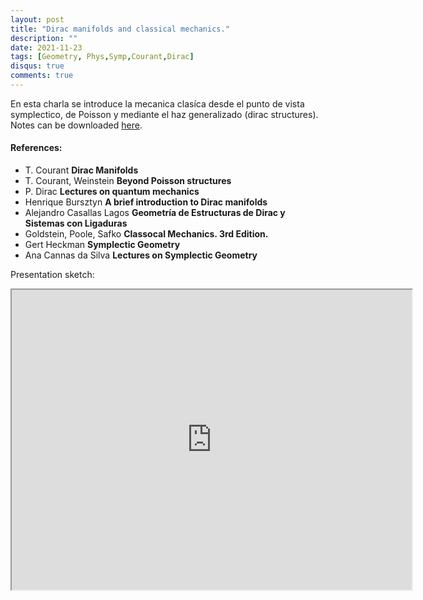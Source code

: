 ```yaml
---
layout: post
title: "Dirac manifolds and classical mechanics."
description: ""
date: 2021-11-23
tags: [Geometry, Phys,Symp,Courant,Dirac]
disqus: true
comments: true
---
```



En esta charla se introduce la mecanica clasíca desde el punto de vista symplectico, de Poisson y mediante el haz generalizado (dirac structures). Notes can be downloaded <a href="https://drive.google.com/file/d/1Ad2XpNjHUjsDSV_PT_6s6ney5I6M-kLh/view?usp=share_link">here</a>.
<!--more-->
####  References:
- T. Courant **Dirac Manifolds**
- T. Courant, Weinstein **Beyond Poisson structures**
- P. Dirac **Lectures on quantum mechanics**
- Henrique Bursztyn **A brief introduction to Dirac manifolds**
- Alejandro Casallas Lagos **Geometría de Estructuras de Dirac y Sistemas con Ligaduras**
- Goldstein, Poole, Safko **Classocal Mechanics. 3rd Edition.**
- Gert Heckman **Symplectic Geometry**
- Ana Cannas da Silva **Lectures on Symplectic Geometry**

Presentation sketch:

<div style="margin:0 auto;text-align:center">
<iframe src="https://drive.google.com/file/d/1ah2vWTFWfE4muODybKfIX4gV-IHQaX-o/preview" width="640" height="480" allow="autoplay"></iframe>
</div>